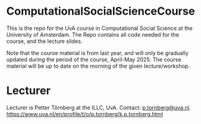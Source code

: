 # ComputationalSocialScienceCourse
This is the repo for the UvA course in Computational Social Science at the University of Amsterdam. The Repo contains all code needed for the course, and the lecture slides.

Note that the course material is from last year, and will only be gradually updated during the period of the course, April-May 2025.
The course material will be up to date on the morning of the given lecture/workshop. 

# Lecturer
Lecturer is Petter Törnberg at the ILLC, UvA. 
Contact: p.tornberg@uva.nl.
https://www.uva.nl/en/profile/t/o/p.tornberg/k.p.tornberg.html 
